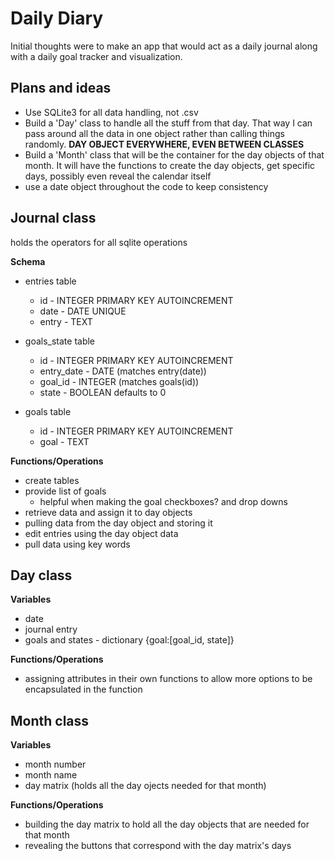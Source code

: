 # Daily Diary
 Initial thoughts were to make an app that would act as a daily journal along with a daily goal tracker and visualization. 

## Plans and ideas
 - Use SQLite3 for all data handling, not .csv
 - Build a 'Day' class to handle all the stuff from that day. That way I can pass around all the data in one object rather than calling things randomly. __DAY OBJECT EVERYWHERE, EVEN BETWEEN CLASSES__
 - Build a 'Month' class that will be the container for the day objects of that month. It will have the functions to create the day objects, get specific days, possibly even reveal the calendar itself
 - use a date object throughout the code to keep consistency 
## Journal class
 holds the operators for all sqlite operations

 __Schema__

 - entries table
    - id - INTEGER PRIMARY KEY AUTOINCREMENT
    - date - DATE UNIQUE 
    - entry - TEXT

 - goals_state table
    - id - INTEGER PRIMARY KEY AUTOINCREMENT
    - entry_date - DATE (matches entry(date))
    - goal_id - INTEGER (matches goals(id))
    - state - BOOLEAN defaults to 0

 - goals table
    - id - INTEGER PRIMARY KEY AUTOINCREMENT
    - goal - TEXT

 __Functions/Operations__
 - create tables
 - provide list of goals
   - helpful when making the goal checkboxes? and drop downs
 - retrieve data and assign it to day objects
 - pulling data from the day object and storing it
 - edit entries using the day object data
 - pull data using key words
  
## Day class
 __Variables__
 - date
 - journal entry
 - goals and states - dictionary {goal:[goal_id, state]}

 __Functions/Operations__
 - assigning attributes in their own functions to allow more options to be encapsulated in the function


## Month class
 __Variables__
 - month number
 - month name
 - day matrix (holds all the day ojects needed for that month)

 __Functions/Operations__
 - building the day matrix to hold all the day objects that are needed for that month
 - revealing the buttons that correspond with the day matrix's days
 
